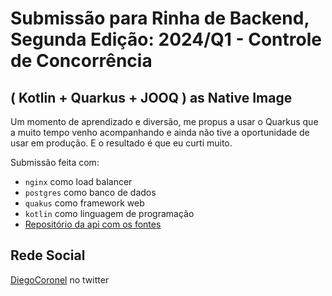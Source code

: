 # Submissão para Rinha de Backend, Segunda Edição: 2024/Q1 - Controle de Concorrência


## ( Kotlin + Quarkus + JOOQ ) as Native Image  

Um momento de aprendizado e diversão, me propus a usar o Quarkus que a muito tempo venho acompanhando e ainda não tive a oportunidade de usar em produção. E o resultado é que eu curti muito. 

Submissão feita com:

- `nginx` como load balancer
- `postgres` como banco de dados
- `quakus` como framework web
- `kotlin` como linguagem de programação
- [Repositório da api com os fontes](https://github.com/ElixiremFoco/rinha-backend-2024-q1)

## Rede Social
[DiegoCoronel](https://twitter.com/DiegoCoronelC) no twitter
